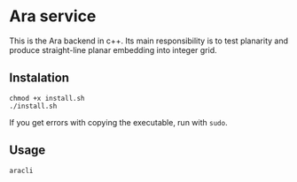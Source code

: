 # Ara service

This is the Ara backend in c++. Its main responsibility is to test planarity and produce straight-line planar embedding into integer grid.

## Instalation

```
chmod +x install.sh
./install.sh
```

If you get errors with copying the executable, run with `sudo`.

## Usage

```
aracli
```
